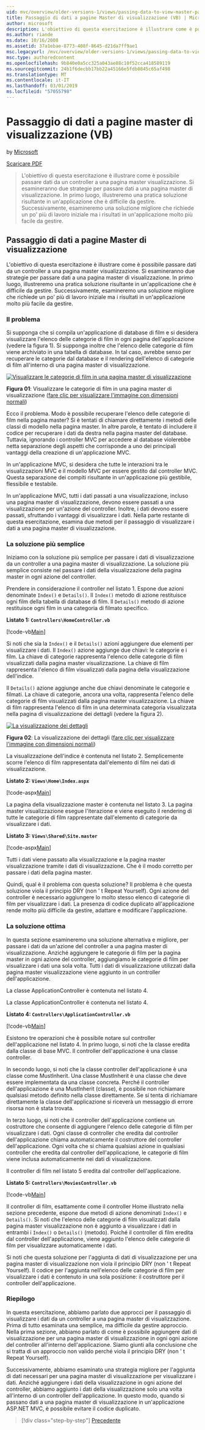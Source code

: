 ```yaml
---
uid: mvc/overview/older-versions-1/views/passing-data-to-view-master-pages-vb
title: Passaggio di dati a pagine Master di visualizzazione (VB) | Microsoft Docs
author: microsoft
description: L'obiettivo di questa esercitazione è illustrare come è possibile passare dati da un controller a una pagina master visualizzazione. Verranno esaminati due strategie per passare dati a una visualizzazione m...
ms.author: riande
ms.date: 10/16/2008
ms.assetid: 37a1ebae-8773-408f-8645-d21da7ff9ae1
msc.legacyurl: /mvc/overview/older-versions-1/views/passing-data-to-view-master-pages-vb
msc.type: authoredcontent
ms.openlocfilehash: 9b840e0a5cc325a043ae88c10f52cca418589119
ms.sourcegitcommit: 24b1f6decbb17bb22a45166e5fdb0845c65af498
ms.translationtype: MT
ms.contentlocale: it-IT
ms.lasthandoff: 03/01/2019
ms.locfileid: "57055798"
---
```

<a name="passing-data-to-view-master-pages-vb"></a>Passaggio di dati a pagine master di visualizzazione (VB)
====================
by [Microsoft](https://github.com/microsoft)

[Scaricare PDF](http://download.microsoft.com/download/e/f/3/ef3f2ff6-7424-48f7-bdaa-180ef64c3490/ASPNET_MVC_Tutorial_13_VB.pdf)

> L'obiettivo di questa esercitazione è illustrare come è possibile passare dati da un controller a una pagina master visualizzazione. Si esamineranno due strategie per passare dati a una pagina master di visualizzazione. In primo luogo, illustreremo una pratica soluzione risultante in un'applicazione che è difficile da gestire. Successivamente, esamineremo una soluzione migliore che richiede un po' più di lavoro iniziale ma i risultati in un'applicazione molto più facile da gestire.


## <a name="passing-data-to-view-master-pages"></a>Passaggio di dati a pagine Master di visualizzazione

L'obiettivo di questa esercitazione è illustrare come è possibile passare dati da un controller a una pagina master visualizzazione. Si esamineranno due strategie per passare dati a una pagina master di visualizzazione. In primo luogo, illustreremo una pratica soluzione risultante in un'applicazione che è difficile da gestire. Successivamente, esamineremo una soluzione migliore che richiede un po' più di lavoro iniziale ma i risultati in un'applicazione molto più facile da gestire.

### <a name="the-problem"></a>Il problema

Si supponga che si compila un'applicazione di database di film e si desidera visualizzare l'elenco delle categorie di film in ogni pagina dell'applicazione (vedere la figura 1). Si supponga inoltre che l'elenco delle categorie di film viene archiviato in una tabella di database. In tal caso, avrebbe senso per recuperare le categorie dal database e il rendering dell'elenco di categorie di film all'interno di una pagina master di visualizzazione.


[![Visualizzare le categorie di film in una pagina master di visualizzazione](passing-data-to-view-master-pages-vb/_static/image2.png)](passing-data-to-view-master-pages-vb/_static/image1.png)

**Figura 01**: Visualizzare le categorie di film in una pagina master di visualizzazione ([fare clic per visualizzare l'immagine con dimensioni normali](passing-data-to-view-master-pages-vb/_static/image3.png))


Ecco il problema. Modo è possibile recuperare l'elenco delle categorie di film nella pagina master? Si è tentati di chiamare direttamente i metodi delle classi di modello nella pagina master. In altre parole, è tentato di includere il codice per recuperare i dati da destra nella pagina master del database. Tuttavia, ignorando i controller MVC per accedere al database violerebbe netta separazione degli aspetti che corrisponde a uno dei principali vantaggi della creazione di un'applicazione MVC.

In un'applicazione MVC, si desidera che tutte le interazioni tra le visualizzazioni MVC e il modello MVC per essere gestito dal controller MVC. Questa separazione dei compiti risultante in un'applicazione più gestibile, flessibile e testabile.

In un'applicazione MVC, tutti i dati passati a una visualizzazione, incluso una pagina master di visualizzazione, devono essere passati a una visualizzazione per un'azione del controller. Inoltre, i dati devono essere passati, sfruttando i vantaggi di visualizzare i dati. Nella parte restante di questa esercitazione, esamina due metodi per il passaggio di visualizzare i dati a una pagina master di visualizzazione.

### <a name="the-simple-solution"></a>La soluzione più semplice

Iniziamo con la soluzione più semplice per passare i dati di visualizzazione da un controller a una pagina master di visualizzazione. La soluzione più semplice consiste nel passare i dati della visualizzazione della pagina master in ogni azione del controller.

Prendere in considerazione il controller nel listato 1. Espone due azioni denominate `Index()` e `Details()`. Il `Index()` metodo di azione restituisce ogni film della tabella di database di film. Il `Details()` metodo di azione restituisce ogni film in una categoria di filmato specifico.

**Listato 1: `Controllers\HomeController.vb`**

[!code-vb[Main](passing-data-to-view-master-pages-vb/samples/sample1.vb)]

Si noti che sia la `Index()` e il `Details()` azioni aggiungere due elementi per visualizzare i dati. Il `Index()` azione aggiunge due chiavi: le categorie e i film. La chiave di categorie rappresenta l'elenco delle categorie di film visualizzati dalla pagina master visualizzazione. La chiave di film rappresenta l'elenco di film visualizzati dalla pagina della visualizzazione dell'indice.

Il `Details()` azione aggiunge anche due chiavi denominate le categorie e filmati. La chiave di categorie, ancora una volta, rappresenta l'elenco delle categorie di film visualizzati dalla pagina master visualizzazione. La chiave di film rappresenta l'elenco di film in una determinata categoria visualizzata nella pagina di visualizzazione dei dettagli (vedere la figura 2).


[![La visualizzazione dei dettagli](passing-data-to-view-master-pages-vb/_static/image5.png)](passing-data-to-view-master-pages-vb/_static/image4.png)

**Figura 02**: La visualizzazione dei dettagli ([fare clic per visualizzare l'immagine con dimensioni normali](passing-data-to-view-master-pages-vb/_static/image6.png))


La visualizzazione dell'indice è contenuta nel listato 2. Semplicemente scorre l'elenco di film rappresentata dall'elemento di film nei dati di visualizzazione.

**Listato 2: `Views\Home\Index.aspx`**

[!code-aspx[Main](passing-data-to-view-master-pages-vb/samples/sample2.aspx)]

La pagina della visualizzazione master è contenuta nel listato 3. La pagina master visualizzazione esegue l'iterazione e viene eseguito il rendering di tutte le categorie di film rappresentate dall'elemento di categorie da visualizzare i dati.

**Listato 3: `Views\Shared\Site.master`**

[!code-aspx[Main](passing-data-to-view-master-pages-vb/samples/sample3.aspx)]

Tutti i dati viene passato alla visualizzazione e la pagina master visualizzazione tramite i dati di visualizzazione. Che è il modo corretto per passare i dati della pagina master.

Quindi, qual è il problema con questa soluzione? Il problema è che questa soluzione viola il principio DRY (non ' t Repeat Yourself). Ogni azione del controller è necessario aggiungere lo molto stesso elenco di categorie di film per visualizzare i dati. La presenza di codice duplicato all'applicazione rende molto più difficile da gestire, adattare e modificare l'applicazione.

### <a name="the-good-solution"></a>La soluzione ottima

In questa sezione esamineremo una soluzione alternativa e migliore, per passare i dati da un'azione del controller a una pagina master di visualizzazione. Anziché aggiungere le categorie di film per la pagina master in ogni azione del controller, aggiungiamo le categorie di film per visualizzare i dati una sola volta. Tutti i dati di visualizzazione utilizzati dalla pagina master visualizzazione viene aggiunto in un controller dell'applicazione.

La classe ApplicationController è contenuta nel listato 4.

La classe ApplicationController è contenuta nel listato 4.

**Listato 4: `Controllers\ApplicationController.vb`**

[!code-vb[Main](passing-data-to-view-master-pages-vb/samples/sample4.vb)]

Esistono tre operazioni che è possibile notare sul controller dell'applicazione nel listato 4. In primo luogo, si noti che la classe eredita dalla classe di base MVC. Il controller dell'applicazione è una classe controller.

In secondo luogo, si noti che la classe controller dell'applicazione è una classe come MustInherit. Una classe MustInherit è una classe che deve essere implementata da una classe concreta. Perché il controller dell'applicazione è una MustInherit (classe), è possibile non richiamare qualsiasi metodo definito nella classe direttamente. Se si tenta di richiamare direttamente la classe dell'applicazione si riceverà un messaggio di errore risorsa non è stata trovata.

In terzo luogo, si noti che il controller dell'applicazione contiene un costruttore che consente di aggiungere l'elenco delle categorie di film per visualizzare i dati. Ogni classe di controller che eredita dal controller dell'applicazione chiama automaticamente il costruttore del controller dell'applicazione. Ogni volta che si chiama qualsiasi azione in qualsiasi controller che eredita dal controller dell'applicazione, le categorie di film viene inclusa automaticamente nei dati di visualizzazione.

Il controller di film nel listato 5 eredita dal controller dell'applicazione.

**Listato 5: `Controllers\MoviesController.vb`**

[!code-vb[Main](passing-data-to-view-master-pages-vb/samples/sample5.vb)]

Il controller di film, esattamente come il controller Home illustrato nella sezione precedente, espone due metodi di azione denominati `Index()` e `Details()`. Si noti che l'elenco delle categorie di film visualizzati dalla pagina master visualizzazione non è aggiunto a visualizzare i dati in entrambi i `Index()` o `Details()` (metodo). Poiché il controller di film eredita dal controller dell'applicazione, viene aggiunto l'elenco delle categorie di film per visualizzare automaticamente i dati.

Si noti che questa soluzione per l'aggiunta di dati di visualizzazione per una pagina master di visualizzazione non viola il principio DRY (non ' t Repeat Yourself). Il codice per l'aggiunta nell'elenco delle categorie di film per visualizzare i dati è contenuto in una sola posizione: il costruttore per il controller dell'applicazione.

### <a name="summary"></a>Riepilogo

In questa esercitazione, abbiamo parlato due approcci per il passaggio di visualizzare i dati da un controller a una pagina master di visualizzazione. Prima di tutto esaminata una semplice, ma difficile da gestire approccio. Nella prima sezione, abbiamo parlato di come è possibile aggiungere dati di visualizzazione per una pagina master di visualizzazione in ogni ogni azione del controller all'interno dell'applicazione. Siamo giunti alla conclusione che si tratta di un approccio non valido perché viola il principio DRY (non ' t Repeat Yourself).

Successivamente, abbiamo esaminato una strategia migliore per l'aggiunta di dati necessari per una pagina master di visualizzazione per visualizzare i dati. Anziché aggiungere i dati della visualizzazione in ogni azione del controller, abbiamo aggiunto i dati della visualizzazione solo una volta all'interno di un controller dell'applicazione. In questo modo, quando si passano dati a una pagina master di visualizzazione in un'applicazione ASP.NET MVC, è possibile evitare il codice duplicato.

> [!div class="step-by-step"]
> [Precedente](creating-page-layouts-with-view-master-pages-vb.md)
